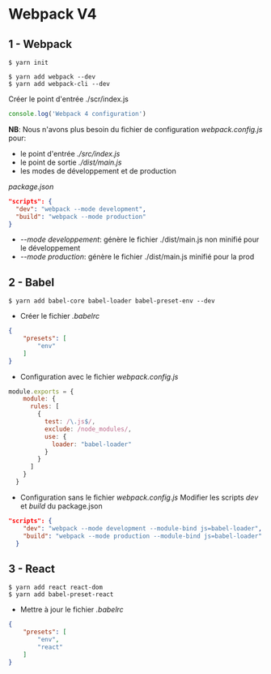 # Webpack V4

## 1 - Webpack
```
$ yarn init
```
```
$ yarn add webpack --dev
$ yarn add webpack-cli --dev
```

Créer le point d'entrée
./scr/index.js
```js
console.log('Webpack 4 configuration')
```
**NB**: 
Nous n'avons plus besoin du fichier de configuration _webpack.config.js_ pour: 
- le point d'entrée _./src/index.js_
- le point de sortie _./dist/main.js_
- les modes de développement et de production


_package.json_
```json
"scripts": {
  "dev": "webpack --mode development",
  "build": "webpack --mode production" 
}
```
- _--mode developpement_: génère le fichier ./dist/main.js non minifié pour le développement
- _--mode production_: génère le fichier ./dist/main.js minifié pour la prod

## 2 - Babel

```
$ yarn add babel-core babel-loader babel-preset-env --dev
```
- Créer le fichier _.babelrc_
```json
{
    "presets": [
        "env"
    ]
}
```
- Configuration avec le fichier _webpack.config.js_
```js
module.exports = {
    module: {
      rules: [
        {
          test: /\.js$/,
          exclude: /node_modules/,
          use: {
            loader: "babel-loader"
          }
        }
      ]
    }
  }
```
- Configuration sans le fichier _webpack.config.js_
Modifier les scripts _dev_ et _build_ du package.json
```json
"scripts": {
    "dev": "webpack --mode development --module-bind js=babel-loader",
    "build": "webpack --mode production --module-bind js=babel-loader"
  }
```
## 3 - React

```
$ yarn add react react-dom
$ yarn add babel-preset-react
```
-  Mettre à jour le fichier _.babelrc_
```json
{
    "presets": [
        "env",
        "react"
    ]
}
```

